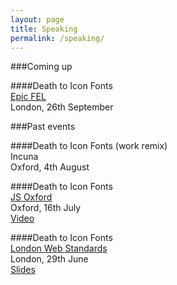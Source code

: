 ```yaml
---
layout: page
title: Speaking
permalink: /speaking/
---
```


###Coming up

####Death to Icon Fonts <br>
[Epic FEL](http://www.frontendlondon.co.uk/epic) <br>
London, 26th September

###Past events

####Death to Icon Fonts (work remix) <br>
Incuna <br>
Oxford, 4th August 

####Death to Icon Fonts <br>
[JS Oxford](http://jsoxford.com/2015/Summer-JS/) <br>
Oxford, 16th July <br>
[Video](https://youtu.be/DzKDW1Ut88M?t=1h51m40s)


####Death to Icon Fonts <br>
[London Web Standards](http://londonwebstandards.org/2015/06/dying-breeds-of-the-web-lwsninjacolumns/) <br>
London, 29th June <br>
[Slides](https://speakerdeck.com/ninjanails/death-to-icon-fonts)
